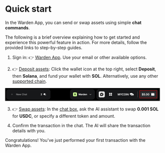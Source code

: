 ﻿---
sidebar_position: 2
---

# Quick start

In the Warden App, you can send or swap assets using simple **chat commands**.

The following is a brief overview explaining how to get started and experience this powerful feature in action. For more details, follow the provided links to step-by-step guides.

1. Sign in: 👉 [Warden App](https://app.wardenprotocol.org). Use your email or other available options.

2. 👉 [Deposit assets](manage-assets#deposit-assets): Click the wallet icon at the top right, select **Deposit**, then **Solana**, and fund your wallet with **SOL**. Alternatively, use any other [supported chain](introduction#supported-networks).

![Access your wallet in the Warden App](../../static/img/warden-app/manage-your-wallet-1.png)

3. 👉 [Swap assets](manage-assets#send-or-swap-assets): In the [chat box](use-the-chat), ask the AI assistant to swap **0.001 SOL** for **USDC**, or specify a different token and amount.

4. Confirm the transaction in the chat. The AI will share the transaction details with you.

Congratulations! You've just performed your first transaction with the Warden App.
